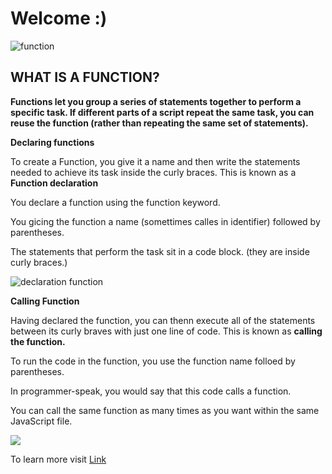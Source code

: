 # Welcome :)

![function](https://i.ytimg.com/vi/QX3kGsfGqz8/maxresdefault.jpg)

## WHAT IS A FUNCTION?


**Functions let you group a series of statements together to perform a specific task. If different parts of a script repeat the same task, you can reuse the function (rather than repeating the same set of statements).**






**Declaring functions**

To create a Function, you give it a name and then write the statements needed to achieve its task inside the curly braces.
This is known as a **Function declaration**

You declare a function using the function keyword.

You gicing the function a name (somettimes calles in identifier) followed by parentheses.

The statements that perform the task sit in a code block. (they are inside curly braces.)


![declaration function](https://tutorial.techaltum.com/images/javascript-functions.jpg)


**Calling Function**

Having declared the function, you can thenn execute all of the statements between its curly braves with just one line of code.
This is known as **calling the function.**

To run the code in the function, you use the function name folloed by parentheses.

In programmer-speak, you would say that this code calls a function.

You can call the same function as many times as you want within the same JavaScript file.


![](https://cdn.programiz.com/sites/tutorial2program/files/javascript-recursion.png)


To learn more visit [Link](http://bedford-computing.co.uk/learning/wp-content/uploads/2015/10/JavaScript-and-JQuery-Interactive-Front-End-Web-Development-Introduction.pdf)

